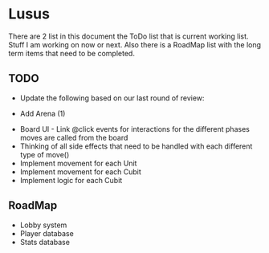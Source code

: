 # Lusus

There are 2 list in this document the ToDo list that is current working list. 
Stuff I am working on now or next. Also there is a RoadMap list with the long term items that need to be completed.

## TODO

* Update the following based on our last round of review:
- Add Arena (1)
* Board UI - Link @click events for interactions for the different phases moves are called from the board
* Thinking of all side effects that need to be handled with each different type of move()
* Implement movement for each Unit
* Implement movement for each Cubit
* Implement logic for each Cubit

## RoadMap

* Lobby system
* Player database
* Stats database